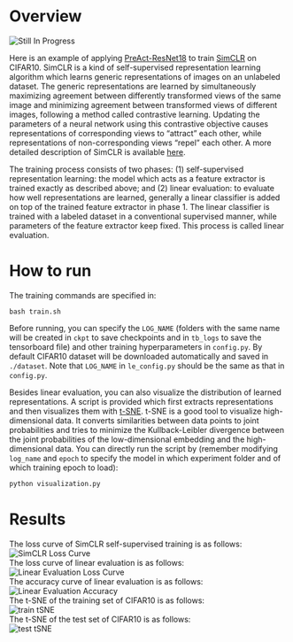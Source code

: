 # Overview

![Still In Progress](https://img.shields.io/badge/-Still%20In%20Progress-orange)

Here is an example of applying [PreAct-ResNet18](https://arxiv.org/abs/1603.05027) to train [SimCLR](https://arxiv.org/abs/2002.05709) on CIFAR10. 
SimCLR is a kind of self-supervised representation learning algorithm which learns generic representations of images on an unlabeled dataset. The generic representations are learned by simultaneously maximizing agreement between differently transformed views of the same image and minimizing agreement between transformed views of different images, following a method called contrastive learning. Updating the parameters of a neural network using this contrastive objective causes representations of corresponding views to “attract” each other, while representations of non-corresponding views “repel” each other. A more detailed description of SimCLR is available [here](https://ai.googleblog.com/2020/04/advancing-self-supervised-and-semi.html).  
  
The training process consists of two phases: (1) self-supervised representation learning: the model which acts as a feature extractor is trained exactly as described above; and (2) linear evaluation: to evaluate how well representations are learned, generally a linear classifier is added on top of the trained feature extractor in phase 1. The linear classifier is trained with a labeled dataset in a conventional supervised manner, while parameters of the feature extractor keep fixed. This process is called linear evaluation.  

# How to run
The training commands are specified in:  
```shell
bash train.sh
```  
Before running, you can specify the `LOG_NAME` (folders with the same name will be created in `ckpt` to save checkpoints and in `tb_logs` to save the tensorboard file) and other training hyperparameters in `config.py`. By default CIFAR10 dataset will be downloaded automatically and saved in `./dataset`. Note that `LOG_NAME` in `le_config.py` should be the same as that in `config.py`.

Besides linear evaluation, you can also visualize the distribution of learned representations. A script is provided which first extracts representations and then visualizes them with [t-SNE](https://scikit-learn.org/stable/modules/generated/sklearn.manifold.TSNE.html). t-SNE is a good tool to visualize high-dimensional data. It converts similarities between data points to joint probabilities and tries to minimize the Kullback-Leibler divergence between the joint probabilities of the low-dimensional embedding and the high-dimensional data. You can directly run the script by (remember modifying `log_name` and `epoch` to specify the model in which experiment folder and of which training epoch to load):

 ```python 
python visualization.py
```

# Results
The loss curve of SimCLR self-supervised training is as follows:  
![SimCLR Loss Curve](./results/ssl_loss.png)  
The loss curve of linear evaluation is as follows:  
![Linear Evaluation Loss Curve](./results/linear_eval_loss.png)  
The accuracy curve of linear evaluation is as follows:  
![Linear Evaluation Accuracy](./results/linear_eval_acc.png)  
The t-SNE of the training set of CIFAR10 is as follows:  
![train tSNE](./results/train_tsne.png)  
The t-SNE of the test set of CIFAR10 is as follows:  
![test tSNE](./results/test_tsne.png)  